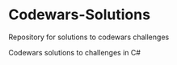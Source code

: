 # Codewars-Solutions
Repository for solutions to codewars challenges

Codewars solutions to challenges in C#
